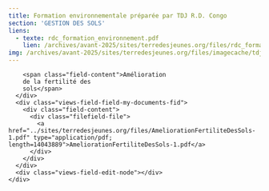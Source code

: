 ```yaml
---
title: Formation environnementale préparée par TDJ R.D. Congo
section: 'GESTION DES SOLS'
liens:
  - texte: rdc_formation_environnement.pdf
    lien: /archives/avant-2025/sites/terredesjeunes.org/files/rdc_formation_environnement_1.pdf
img: /archives/avant-2025/sites/terredesjeunes.org/files/imagecache/tdj_image_ressource/sol.png
---
```

        <span class="field-content">Amélioration
        de la fertilité des
        sols</span>
      </div>
      <div class="views-field-field-my-documents-fid">
        <div class="field-content">
          <div class="filefield-file">
            <a href="../sites/terredesjeunes.org/files/AmeliorationFertiliteDesSols-1.pdf" type="application/pdf; length=14043889">AmeliorationFertiliteDesSols-1.pdf</a>
          </div>
        </div>
      </div>
      <div class="views-field-edit-node"></div>
    </div>
